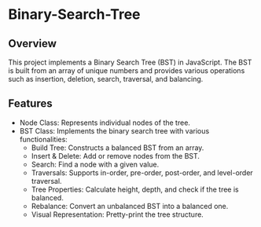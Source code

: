 # Binary-Search-Tree

## Overview

This project implements a Binary Search Tree (BST) in JavaScript. The BST is built from an array of unique numbers and provides various operations such as insertion, deletion, search, traversal, and balancing.

## Features
- Node Class: Represents individual nodes of the tree.
- BST Class: Implements the binary search tree with various functionalities:
  - Build Tree: Constructs a balanced BST from an array.
  - Insert & Delete: Add or remove nodes from the BST.
  - Search: Find a node with a given value.
  - Traversals: Supports in-order, pre-order, post-order, and level-order traversal.
  - Tree Properties: Calculate height, depth, and check if the tree is balanced.
  - Rebalance: Convert an unbalanced BST into a balanced one.
  - Visual Representation: Pretty-print the tree structure.
